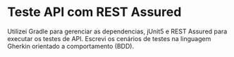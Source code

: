 # Teste API com REST Assured

Utilizei Gradle para gerenciar as dependencias, jUnit5 e REST Assured para executar os testes de API. Escrevi os cenários de testes na linguagem Gherkin orientado a comportamento (BDD).
